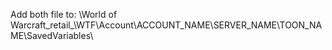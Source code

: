 Add both file to:
      \World of Warcraft\_retail_\WTF\Account\ACCOUNT_NAME\SERVER_NAME\TOON_NAME\SavedVariables\
